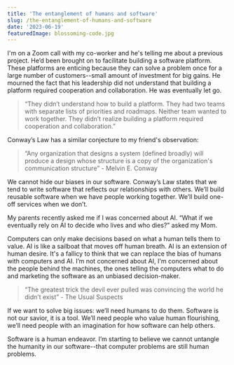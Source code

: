 ```yaml
---
title: 'The entanglement of humans and software'
slug: /the-entanglement-of-humans-and-software
date: '2023-06-19'
featuredImage: blossoming-code.jpg
---
```



I'm on a Zoom call with my co-worker and he's telling me about a previous project. He’d been brought on to facilitate building a software platform. These platforms are enticing because they can solve a problem once for a large number of customers--small amount of investment for big gains. He mourned the fact that his leadership did not understand that building a platform required cooperation and collaboration. He was eventually let go.

> “They didn’t understand how to build a platform. They had two teams with separate lists of priorities and roadmaps. Neither team wanted to work together. They didn’t realize building a platform required cooperation and collaboration.”

Conway’s Law has a similar conjecture to my friend's observation:

> “Any organization that designs a system (defined broadly) will produce a design whose structure is a copy of the organization's communication structure” - Melvin E. Conway

We cannot hide our biases in our software. Conway’s Law states that we tend to write software that reflects our relationships with others. We’ll build reusable software when we have people working together. We’ll build one-off services when we don’t.

My parents recently asked me if I was concerned about AI. “What if we eventually rely on AI to decide who lives and who dies?” asked my Mom.

Computers can only make decisions based on what a human tells them to value. AI is like a sailboat that moves off human breath. AI is an extension of human desire. It's a fallicy to think that we can replace the bias of humans with computers and AI. I’m not concerned about AI, I'm concerned about the people behind the machines, the ones telling the computers what to do and marketing the software as an unbiased decision-maker. 

> “The greatest trick the devil ever pulled was convincing the world he didn’t exist” - The Usual Suspects

If we want to solve big issues: we’ll need humans to do them. Software is not our savior, it is a tool. We’ll need people who value human flourishing, we’ll need people with an imagination for how software can help others.

Software is a human endeavor. I’m starting to believe we cannot untangle the humanity in our software--that computer problems are still human problems.
